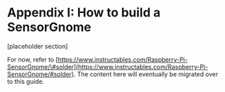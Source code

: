 # Appendix I: How to build a SensorGnome

\[placeholder section\]

For now, refer to [https://www.instructables.com/Raspberry-Pi-SensorGnome/\#solder](https://www.instructables.com/Raspberry-Pi-SensorGnome/#solder). The content here will eventually be migrated over to this guide.

